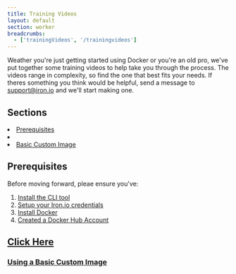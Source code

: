 ```yaml
---
title: Training Videos
layout: default
section: worker
breadcrumbs:
  - ['trainingVideos', '/trainingvideos']
---
```


Weather you're just getting started using Docker or you're an old pro, we've put together some training videos to help take you through the process. The videos range in complexity, so find the one that best fits your needs. If theres something you think would be helpful, send a message to <a href='mailto:support@iron.io'>support@iron.io</a> and we'll start making one. 


<h2 id='toc'>Sections</h2>
	<li><a href="#Prerequisites">Prerequisites</a></li>
	<li><a href="#helloWorld"</a></li>
	<li><a href="#custImg">Basic Custom Image</a></li>
 
<h2 id='Prerequisites'>Prerequisites</h2>


Before moving forward, pleae ensure you've:
1. [Install the CLI tool](/worker/cli/)
1. [Setup your Iron.io credentials](/worker/reference/configuration/)
1. [Install Docker](https://docs.docker.com/installation/#installation)
1. [Created a Docker Hub Account](https://hub.docker.com/)


<h2 is='helloWorld'><a href='https://iron-1.wistia.com/medias/1n9ra6grpz' target="_blank">Click Here</a></h2>

<h3 id='custImg'><a href='https://iron-1.wistia.com/medias/em135thx45' target="_blank">Using a Basic Custom Image</a></h3>
